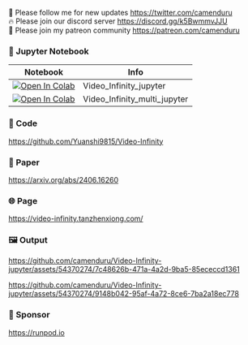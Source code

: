 🐣 Please follow me for new updates https://twitter.com/camenduru <br />
🔥 Please join our discord server https://discord.gg/k5BwmmvJJU <br />
🥳 Please join my patreon community https://patreon.com/camenduru <br />

### 🍊 Jupyter Notebook

| Notebook | Info
| --- | --- |
[![Open In Colab](https://colab.research.google.com/assets/colab-badge.svg)](https://colab.research.google.com/github/camenduru/Video-Infinity-jupyter/blob/main/Video_Infinity_jupyter.ipynb) | Video_Infinity_jupyter
[![Open In Colab](https://colab.research.google.com/assets/colab-badge.svg)](https://colab.research.google.com/github/camenduru/Video-Infinity-jupyter/blob/main/Video_Infinity_multi_jupyter.ipynb) | Video_Infinity_multi_jupyter

### 🧬 Code
https://github.com/Yuanshi9815/Video-Infinity

### 📄 Paper
https://arxiv.org/abs/2406.16260

### 🌐 Page
https://video-infinity.tanzhenxiong.com/

### 🖼 Output

https://github.com/camenduru/Video-Infinity-jupyter/assets/54370274/7c48626b-471a-4a2d-9ba5-85ececcd1361

https://github.com/camenduru/Video-Infinity-jupyter/assets/54370274/9148b042-95af-4a72-8ce6-7ba2a18ec778

### 🏢 Sponsor
https://runpod.io
